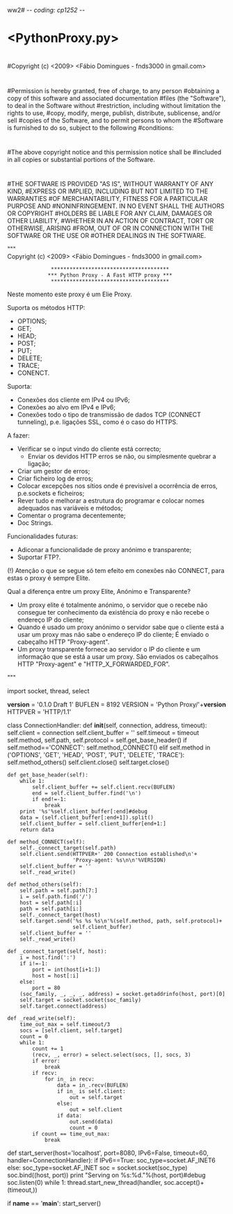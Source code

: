 ww2# -*- coding: cp1252 -*-
# <PythonProxy.py>
#
#Copyright (c) <2009> <Fábio Domingues - fnds3000 in gmail.com>
#
#Permission is hereby granted, free of charge, to any person
#obtaining a copy of this software and associated documentation
#files (the "Software"), to deal in the Software without
#restriction, including without limitation the rights to use,
#copy, modify, merge, publish, distribute, sublicense, and/or sell
#copies of the Software, and to permit persons to whom the
#Software is furnished to do so, subject to the following
#conditions:
#
#The above copyright notice and this permission notice shall be
#included in all copies or substantial portions of the Software.
#
#THE SOFTWARE IS PROVIDED "AS IS", WITHOUT WARRANTY OF ANY KIND,
#EXPRESS OR IMPLIED, INCLUDING BUT NOT LIMITED TO THE WARRANTIES
#OF MERCHANTABILITY, FITNESS FOR A PARTICULAR PURPOSE AND
#NONINFRINGEMENT. IN NO EVENT SHALL THE AUTHORS OR COPYRIGHT
#HOLDERS BE LIABLE FOR ANY CLAIM, DAMAGES OR OTHER LIABILITY,
#WHETHER IN AN ACTION OF CONTRACT, TORT OR OTHERWISE, ARISING
#FROM, OUT OF OR IN CONNECTION WITH THE SOFTWARE OR THE USE OR
#OTHER DEALINGS IN THE SOFTWARE.

"""\
Copyright (c) <2009> <Fábio Domingues - fnds3000 in gmail.com> <MIT Licence>

                  **************************************
                 *** Python Proxy - A Fast HTTP proxy ***
                  **************************************

Neste momento este proxy é um Elie Proxy.

Suporta os métodos HTTP:
 - OPTIONS;
 - GET;
 - HEAD;
 - POST;
 - PUT;
 - DELETE;
 - TRACE;
 - CONENCT.

Suporta:
 - Conexões dos cliente em IPv4 ou IPv6;
 - Conexões ao alvo em IPv4 e IPv6;
 - Conexões todo o tipo de transmissão de dados TCP (CONNECT tunneling),
     p.e. ligações SSL, como é o caso do HTTPS.

A fazer:
 - Verificar se o input vindo do cliente está correcto;
   - Enviar os devidos HTTP erros se não, ou simplesmente quebrar a ligação;
 - Criar um gestor de erros;
 - Criar ficheiro log de erros;
 - Colocar excepções nos sítios onde é previsível a ocorrência de erros,
     p.e.sockets e ficheiros;
 - Rever tudo e melhorar a estrutura do programar e colocar nomes adequados nas
     variáveis e métodos;
 - Comentar o programa decentemente;
 - Doc Strings.

Funcionalidades futuras:
 - Adiconar a funcionalidade de proxy anónimo e transparente;
 - Suportar FTP?.


(!) Atenção o que se segue só tem efeito em conexões não CONNECT, para estas o
 proxy é sempre Elite.

Qual a diferença entre um proxy Elite, Anónimo e Transparente?
 - Um proxy elite é totalmente anónimo, o servidor que o recebe não consegue ter
     conhecimento da existência do proxy e não recebe o endereço IP do cliente;
 - Quando é usado um proxy anónimo o servidor sabe que o cliente está a usar um
     proxy mas não sabe o endereço IP do cliente;
     É enviado o cabeçalho HTTP "Proxy-agent".
 - Um proxy transparente fornece ao servidor o IP do cliente e um informação que
     se está a usar um proxy.
     São enviados os cabeçalhos HTTP "Proxy-agent" e "HTTP_X_FORWARDED_FOR".

"""

import socket, thread, select

__version__ = '0.1.0 Draft 1'
BUFLEN = 8192
VERSION = 'Python Proxy/'+__version__
HTTPVER = 'HTTP/1.1'

class ConnectionHandler:
    def __init__(self, connection, address, timeout):
        self.client = connection
        self.client_buffer = ''
        self.timeout = timeout
        self.method, self.path, self.protocol = self.get_base_header()
        if self.method=='CONNECT':
            self.method_CONNECT()
        elif self.method in ('OPTIONS', 'GET', 'HEAD', 'POST', 'PUT',
                             'DELETE', 'TRACE'):
            self.method_others()
        self.client.close()
        self.target.close()

    def get_base_header(self):
        while 1:
            self.client_buffer += self.client.recv(BUFLEN)
            end = self.client_buffer.find('\n')
            if end!=-1:
                break
        print '%s'%self.client_buffer[:end]#debug
        data = (self.client_buffer[:end+1]).split()
        self.client_buffer = self.client_buffer[end+1:]
        return data

    def method_CONNECT(self):
        self._connect_target(self.path)
        self.client.send(HTTPVER+' 200 Connection established\n'+
                         'Proxy-agent: %s\n\n'%VERSION)
        self.client_buffer = ''
        self._read_write()        

    def method_others(self):
        self.path = self.path[7:]
        i = self.path.find('/')
        host = self.path[:i]        
        path = self.path[i:]
        self._connect_target(host)
        self.target.send('%s %s %s\n'%(self.method, path, self.protocol)+
                         self.client_buffer)
        self.client_buffer = ''
        self._read_write()

    def _connect_target(self, host):
        i = host.find(':')
        if i!=-1:
            port = int(host[i+1:])
            host = host[:i]
        else:
            port = 80
        (soc_family, _, _, _, address) = socket.getaddrinfo(host, port)[0]
        self.target = socket.socket(soc_family)
        self.target.connect(address)

    def _read_write(self):
        time_out_max = self.timeout/3
        socs = [self.client, self.target]
        count = 0
        while 1:
            count += 1
            (recv, _, error) = select.select(socs, [], socs, 3)
            if error:
                break
            if recv:
                for in_ in recv:
                    data = in_.recv(BUFLEN)
                    if in_ is self.client:
                        out = self.target
                    else:
                        out = self.client
                    if data:
                        out.send(data)
                        count = 0
            if count == time_out_max:
                break

def start_server(host='localhost', port=8080, IPv6=False, timeout=60,
                  handler=ConnectionHandler):
    if IPv6==True:
        soc_type=socket.AF_INET6
    else:
        soc_type=socket.AF_INET
    soc = socket.socket(soc_type)
    soc.bind((host, port))
    print "Serving on %s:%d."%(host, port)#debug
    soc.listen(0)
    while 1:
        thread.start_new_thread(handler, soc.accept()+(timeout,))

if __name__ == '__main__':
    start_server()
